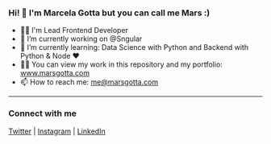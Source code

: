 ### Hi! 👋 I'm Marcela Gotta but you can call me Mars :)
- 💪🏻 I'm Lead Frontend Developer
- 🔭 I’m currently working on @Sngular
- 🌱 I’m currently learning: Data Science with Python and Backend with Python & Node ❤️
- 👩‍💻 You can view my work in this repository and my portfolio: www.marsgotta.com
- 📫 How to reach me: me@marsgotta.com
----
### Connect with me
[Twitter](https://twitter.com/imarsgotta) | [Instagram](https://www.instagram.com/imarsgotta/) | [LinkedIn](https://www.linkedin.com/in/marcelagotta/)

<!--
**MarsGotta/marsgotta** is a ✨ _special_ ✨ repository because its `README.md` (this file) appears on your GitHub profile.

Here are some ideas to get you started:

- 🔭 I’m currently working on ...
- 🌱 I’m currently learning ...
- 👯 I’m looking to collaborate on ...
- 🤔 I’m looking for help with ...
- 💬 Ask me about ...
- 📫 How to reach me: ...
- 😄 Pronouns: ...
- ⚡ Fun fact: ...
-->
